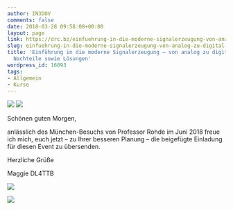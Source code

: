 ```yaml
---
author: IN3DOV
comments: false
date: 2018-03-28 09:58:08+00:00
layout: page
link: https://drc.bz/einfuehrung-in-die-moderne-signalerzeugung-von-analog-zu-digital-vor-und-nachteile-sowie-loesungen/
slug: einfuehrung-in-die-moderne-signalerzeugung-von-analog-zu-digital-vor-und-nachteile-sowie-loesungen
title: 'Einführung in die moderne Signalerzeugung – von analog zu digital: Vor- und
  Nachteile sowie Lösungen'
wordpress_id: 16093
tags:
- Allgemein
- Kurse
---
```


![](https://drc.bz/wp-content/uploads/2018/03/Siggen6.jpg) ![](https://drc.bz/wp-content/uploads/2018/03/signal_timing.png)

Schönen guten Morgen,

anlässlich des München-Besuchs von Professor Rohde im Juni 2018 freue ich mich, euch jetzt – zu Ihrer besseren Planung – die beigefügte Einladung für diesen Event zu übersenden.

Herzliche Grüße

Maggie DL4TTB



![](https://drc.bz/wp-content/uploads/2018/03/Rohde_1.jpg)

![](https://drc.bz/wp-content/uploads/2018/03/Rohde_2.jpg)


